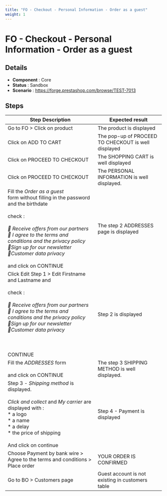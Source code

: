 ```yaml
---
title: "FO - Checkout - Personal Information - Order as a guest"
weight: 1
---
```


# FO - Checkout - Personal Information - Order as a guest
## Details
* **Component** : Core
* **Status** : Sandbox
* **Scenario** : https://forge.prestashop.com/browse/TEST-7013

## Steps
| Step Description | Expected result |
| ----- | ----- |
| Go to FO > Click on product | The product is displayed |
| Click on ADD TO CART | The pop-up of PROCEED TO CHECKOUT is well displayed |
| Click on PROCEED TO CHECKOUT | The SHOPPING CART is well displayed |
| Click on PROCEED TO CHECKOUT | The PERSONAL INFORMATION is well displayed. |
| Fill the *Order as a guest* form without filling in the password and the birthdate<br><br>check :<br><br>_ Receive offers from our partners_<br>_ I agree to the terms and conditions and the privacy policy_<br>_Sign up for our newsletter_<br>_Customer data privacy_<br><br>and click on CONTINUE | The step 2 ADDRESSES page is displayed |
| Click Edit Step 1 > Edit Firstname and Lastname and<br><br>check :<br><br>_ Receive offers from our partners_<br>_ I agree to the terms and conditions and the privacy policy_<br>_Sign up for our newsletter_<br>_Customer data privacy_<br><br> <br><br>CONTINUE | Step 2 is displayed |
| Fill the *ADDRESSES* form<br><br>and click on CONTINUE | The step 3 SHIPPING METHOD is well displayed. |
| Step 3 - *Shipping method* is displayed.<br><br>_Click and collect_ and _My carrier_ are displayed with :<br> * a logo<br> * a name<br> * a delay<br> * the price of shipping<br><br>And click on continue | Step 4 - Payment is displayed |
| Choose Payment by bank wire > Agree to the terms and conditions > Place order | YOUR ORDER IS CONFIRMED |
| Go to BO > Customers page | Guest account is not existing in customers table |